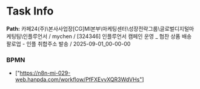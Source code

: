 # Task Info

**Path:** 카페24(주)\본사사업장\[CG]MI본부\마케팅센터\성장전략그룹\글로벌디지털마케팅팀\인플루언서 / mychen / [324346] 인플루언서 캠페인 운영 _ 협찬 상품 배송 팔로업 - 인플 취합주소 발송 / 2025-09-01_00-00-00

### BPMN
- ["https://n8n-mi-029-web.hanpda.com/workflow/PfFXEvvXQR3WdVHs"]

